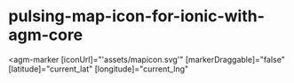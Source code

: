 # pulsing-map-icon-for-ionic-with-agm-core

  <agm-marker
    [iconUrl]="'assets/mapicon.svg'"
    [markerDraggable]="false"
    [latitude]="current_lat"
    [longitude]="current_lng"
>
</agm-marker>


